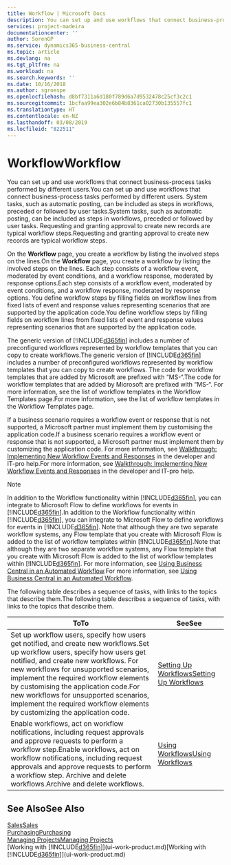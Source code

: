 ```yaml
---
title: Workflow | Microsoft Docs
description: You can set up and use workflows that connect business-process tasks performed by different users. System tasks, such as automatic posting, can be included as steps in workflows, preceded or followed by user tasks. Requesting and granting approval to create new records are typical workflow steps.
services: project-madeira
documentationcenter: ''
author: SorenGP
ms.service: dynamics365-business-central
ms.topic: article
ms.devlang: na
ms.tgt_pltfrm: na
ms.workload: na
ms.search.keywords: ''
ms.date: 10/16/2018
ms.author: sgroespe
ms.openlocfilehash: d8bf7311a6d180f789d6a7d9532478c25cf3c2c1
ms.sourcegitcommit: 1bcfaa99ea302e6b84b8361ca02730b135557fc1
ms.translationtype: HT
ms.contentlocale: en-NZ
ms.lasthandoff: 03/08/2019
ms.locfileid: "822511"
---
```

# <a name="workflow"></a><span data-ttu-id="8692c-105">Workflow</span><span class="sxs-lookup"><span data-stu-id="8692c-105">Workflow</span></span>
<span data-ttu-id="8692c-106">You can set up and use workflows that connect business-process tasks performed by different users.</span><span class="sxs-lookup"><span data-stu-id="8692c-106">You can set up and use workflows that connect business-process tasks performed by different users.</span></span> <span data-ttu-id="8692c-107">System tasks, such as automatic posting, can be included as steps in workflows, preceded or followed by user tasks.</span><span class="sxs-lookup"><span data-stu-id="8692c-107">System tasks, such as automatic posting, can be included as steps in workflows, preceded or followed by user tasks.</span></span> <span data-ttu-id="8692c-108">Requesting and granting approval to create new records are typical workflow steps.</span><span class="sxs-lookup"><span data-stu-id="8692c-108">Requesting and granting approval to create new records are typical workflow steps.</span></span>  

 <span data-ttu-id="8692c-109">On the **Workflow** page, you create a workflow by listing the involved steps on the lines.</span><span class="sxs-lookup"><span data-stu-id="8692c-109">On the **Workflow** page, you create a workflow by listing the involved steps on the lines.</span></span> <span data-ttu-id="8692c-110">Each step consists of a workflow event, moderated by event conditions, and a workflow response, moderated by response options.</span><span class="sxs-lookup"><span data-stu-id="8692c-110">Each step consists of a workflow event, moderated by event conditions, and a workflow response, moderated by response options.</span></span> <span data-ttu-id="8692c-111">You define workflow steps by filling fields on workflow lines from fixed lists of event and response values representing scenarios that are supported by the application code.</span><span class="sxs-lookup"><span data-stu-id="8692c-111">You define workflow steps by filling fields on workflow lines from fixed lists of event and response values representing scenarios that are supported by the application code.</span></span>  

 <span data-ttu-id="8692c-112">The generic version of [!INCLUDE[d365fin](includes/d365fin_md.md)] includes a number of preconfigured workflows represented by workflow templates that you can copy to create workflows.</span><span class="sxs-lookup"><span data-stu-id="8692c-112">The generic version of [!INCLUDE[d365fin](includes/d365fin_md.md)] includes a number of preconfigured workflows represented by workflow templates that you can copy to create workflows.</span></span> <span data-ttu-id="8692c-113">The code for workflow templates that are added by Microsoft are prefixed with “MS-“.</span><span class="sxs-lookup"><span data-stu-id="8692c-113">The code for workflow templates that are added by Microsoft are prefixed with “MS-“.</span></span> <span data-ttu-id="8692c-114">For more information, see the list of workflow templates in the Workflow Templates page.</span><span class="sxs-lookup"><span data-stu-id="8692c-114">For more information, see the list of workflow templates in the Workflow Templates page.</span></span>  

 <span data-ttu-id="8692c-115">If a business scenario requires a workflow event or response that is not supported, a Microsoft partner must implement them by customising the application code.</span><span class="sxs-lookup"><span data-stu-id="8692c-115">If a business scenario requires a workflow event or response that is not supported, a Microsoft partner must implement them by customizing the application code.</span></span> <span data-ttu-id="8692c-116">For more information, see [Walkthrough: Implementing New Workflow Events and Responses](/dynamics-nav/Walkthrough--Implementing-New-Workflow-Events-and-Responses) in the developer and IT-pro help.</span><span class="sxs-lookup"><span data-stu-id="8692c-116">For more information, see [Walkthrough: Implementing New Workflow Events and Responses](/dynamics-nav/Walkthrough--Implementing-New-Workflow-Events-and-Responses) in the developer and IT-pro help.</span></span>

 > [!NOTE]
 > <span data-ttu-id="8692c-117">In addition to the Workflow functionality within [!INCLUDE[d365fin](includes/d365fin_md.md)], you can integrate to Microsoft Flow to define workflows for events in [!INCLUDE[d365fin](includes/d365fin_md.md)].</span><span class="sxs-lookup"><span data-stu-id="8692c-117">In addition to the Workflow functionality within [!INCLUDE[d365fin](includes/d365fin_md.md)], you can integrate to Microsoft Flow to define workflows for events in [!INCLUDE[d365fin](includes/d365fin_md.md)].</span></span> <span data-ttu-id="8692c-118">Note that although they are two separate workflow systems, any Flow template that you create with Microsoft Flow is added to the list of workflow templates within [!INCLUDE[d365fin](includes/d365fin_md.md)].</span><span class="sxs-lookup"><span data-stu-id="8692c-118">Note that although they are two separate workflow systems, any Flow template that you create with Microsoft Flow is added to the list of workflow templates within [!INCLUDE[d365fin](includes/d365fin_md.md)].</span></span> <span data-ttu-id="8692c-119">For more information, see [Using Business Central in an Automated Workflow](across-how-use-financials-data-source-flow.md).</span><span class="sxs-lookup"><span data-stu-id="8692c-119">For more information, see [Using Business Central in an Automated Workflow](across-how-use-financials-data-source-flow.md).</span></span>  

 <span data-ttu-id="8692c-120">The following table describes a sequence of tasks, with links to the topics that describe them.</span><span class="sxs-lookup"><span data-stu-id="8692c-120">The following table describes a sequence of tasks, with links to the topics that describe them.</span></span>  

|<span data-ttu-id="8692c-121">**To**</span><span class="sxs-lookup"><span data-stu-id="8692c-121">**To**</span></span>|<span data-ttu-id="8692c-122">**See**</span><span class="sxs-lookup"><span data-stu-id="8692c-122">**See**</span></span>|  
|------------|-------------|  
|<span data-ttu-id="8692c-123">Set up workflow users, specify how users get notified, and create new workflows.</span><span class="sxs-lookup"><span data-stu-id="8692c-123">Set up workflow users, specify how users get notified, and create new workflows.</span></span> <span data-ttu-id="8692c-124">For new workflows for unsupported scenarios, implement the required workflow elements by customising the application code.</span><span class="sxs-lookup"><span data-stu-id="8692c-124">For new workflows for unsupported scenarios, implement the required workflow elements by customizing the application code.</span></span>|[<span data-ttu-id="8692c-125">Setting Up Workflows</span><span class="sxs-lookup"><span data-stu-id="8692c-125">Setting Up Workflows</span></span>](across-set-up-workflows.md)|  
|<span data-ttu-id="8692c-126">Enable workflows, act on workflow notifications, including request approvals and approve requests to perform a workflow step.</span><span class="sxs-lookup"><span data-stu-id="8692c-126">Enable workflows, act on workflow notifications, including request approvals and approve requests to perform a workflow step.</span></span> <span data-ttu-id="8692c-127">Archive and delete workflows.</span><span class="sxs-lookup"><span data-stu-id="8692c-127">Archive and delete workflows.</span></span>|[<span data-ttu-id="8692c-128">Using Workflows</span><span class="sxs-lookup"><span data-stu-id="8692c-128">Using Workflows</span></span>](across-use-workflows.md)|  

## <a name="see-also"></a><span data-ttu-id="8692c-129">See Also</span><span class="sxs-lookup"><span data-stu-id="8692c-129">See Also</span></span>  
[<span data-ttu-id="8692c-130">Sales</span><span class="sxs-lookup"><span data-stu-id="8692c-130">Sales</span></span>](sales-manage-sales.md)  
[<span data-ttu-id="8692c-131">Purchasing</span><span class="sxs-lookup"><span data-stu-id="8692c-131">Purchasing</span></span>](purchasing-manage-purchasing.md)  
[<span data-ttu-id="8692c-132">Managing Projects</span><span class="sxs-lookup"><span data-stu-id="8692c-132">Managing Projects</span></span>](projects-manage-projects.md)  
<span data-ttu-id="8692c-133">[Working with [!INCLUDE[d365fin](includes/d365fin_md.md)]](ui-work-product.md)</span><span class="sxs-lookup"><span data-stu-id="8692c-133">[Working with [!INCLUDE[d365fin](includes/d365fin_md.md)]](ui-work-product.md)</span></span>

